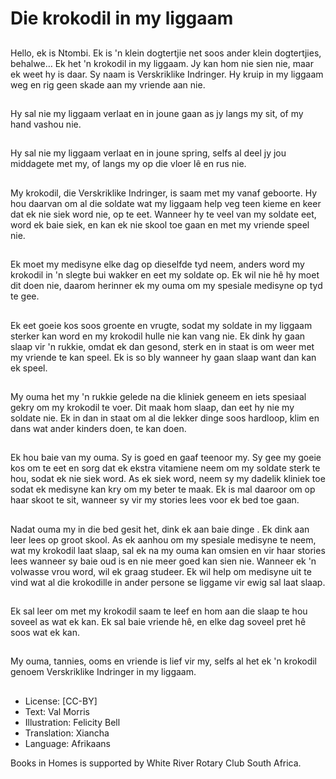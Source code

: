 # Die krokodil in my liggaam

##
Hello, ek is Ntombi. Ek is 'n klein
dogtertjie net soos ander klein
dogtertjies, behalwe…
Ek het 'n krokodil in my liggaam.
Jy kan hom nie sien nie, maar ek
weet hy is daar. Sy naam is
Verskriklike Indringer. Hy kruip in
my liggaam weg en rig geen skade
aan my vriende aan nie.

##
Hy sal nie my liggaam verlaat en in
joune gaan as jy langs my sit, of my
hand vashou nie.

##
Hy sal nie my liggaam verlaat en in
joune spring, selfs al deel jy jou
middagete met my, of langs my op
die vloer lê en rus nie.

##
My krokodil, die Verskriklike
Indringer, is saam met my vanaf
geboorte. Hy hou daarvan om al die
soldate wat my liggaam help veg
teen kieme en keer dat ek nie siek
word nie, op te eet. Wanneer hy te
veel van my soldate eet, word ek
baie siek, en kan ek nie skool toe
gaan en met my vriende speel nie.

##
Ek moet my medisyne elke dag op
dieselfde tyd neem, anders word
my krokodil in 'n slegte bui wakker
en eet my soldate op. Ek wil nie hê
hy moet dit doen nie, daarom
herinner ek my ouma om my
spesiale medisyne op tyd te gee.

##
Ek eet goeie kos soos groente en
vrugte, sodat my soldate in my
liggaam sterker kan word en my
krokodil hulle nie kan vang nie. Ek
dink hy gaan slaap vir 'n rukkie,
omdat ek dan gesond, sterk en in
staat is om weer met my vriende te
kan speel. Ek is so bly wanneer hy
gaan slaap want dan kan ek speel.

##
My ouma het my 'n rukkie gelede
na die kliniek geneem en iets
spesiaal gekry om my krokodil te
voer. Dit maak hom slaap, dan eet
hy nie my soldate nie. Ek in dan in
staat om al die lekker dinge soos
hardloop, klim en dans wat ander
kinders doen, te kan doen.

##
Ek hou baie van my ouma. Sy is
goed en gaaf teenoor my. Sy gee
my goeie kos om te eet en sorg dat
ek ekstra vitamiene neem om my
soldate sterk te hou, sodat ek nie
siek word. As ek siek word, neem sy
my dadelik kliniek toe sodat ek
medisyne kan kry om my beter te
maak.
Ek is mal daaroor om op haar skoot
te sit, wanneer sy vir my stories
lees voor ek bed toe gaan.

##
Nadat ouma my in die bed gesit
het, dink ek aan baie dinge . Ek dink
aan leer lees op groot skool. As ek
aanhou om my spesiale medisyne
te neem, wat my krokodil laat slaap,
sal ek na my ouma kan omsien en
vir haar stories lees wanneer sy
baie oud is en nie meer goed kan
sien nie. Wanneer ek 'n volwasse
vrou word, wil ek graag studeer. Ek
wil help om medisyne uit te vind
wat al die krokodille in ander
persone se liggame vir ewig sal laat
slaap.

##
Ek sal leer om met my krokodil
saam te leef en hom aan die slaap
te hou soveel as wat ek kan.
Ek sal baie vriende hê, en elke dag
soveel pret hê soos wat ek kan.

##
My ouma, tannies, ooms en vriende
is lief vir my, selfs al het ek 'n
krokodil genoem Verskriklike
Indringer in my liggaam.

##
* License: [CC-BY]
* Text: Val Morris
* Illustration: Felicity Bell
* Translation: Xiancha
* Language: Afrikaans

Books in Homes is supported by
White River Rotary Club South
Africa.

